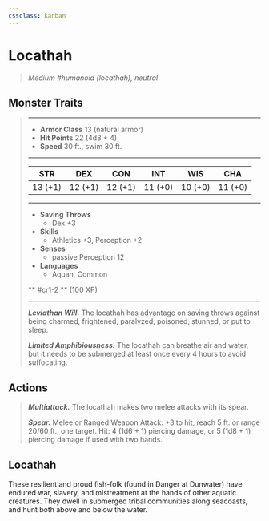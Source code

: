 ```yaml
---
cssclass: kanban
---
```


# Locathah
>*Medium #humanoid (locathah), neutral*
## Monster Traits
>___
>- **Armor Class** 13 (natural armor)
>- **Hit Points** 22 (4d8 + 4)
>- **Speed** 30 ft., swim 30 ft.
>___
>|STR|DEX|CON|INT|WIS|CHA|
>|:---:|:---:|:---:|:---:|:---:|:---:|
>|13 (+1)|12 (+1)|12 (+1)|11 (+0)|10 (+0)|11 (+0)|
>___
>- **Saving Throws**
>	 - Dex +3
>- **Skills**
>	 - Athletics +3, Perception +2
>- **Senses**
>	 - passive Perception 12
>- **Languages**
>	 - Aquan, Common
>
> ** #cr1-2 ** (100 XP)
>___
>***Leviathan Will.*** The locathah has advantage on saving throws against being charmed, frightened, paralyzed, poisoned, stunned, or put to sleep.  
>
>***Limited Amphibiousness.*** The locathah can breathe air and water, but it needs to be submerged at least once every 4 hours to avoid suffocating.  
>
## Actions
>***Multiattack.*** The locathah makes two melee attacks with its spear.  
>
>***Spear.*** Melee  or Ranged Weapon Attack: +3 to hit, reach 5 ft. or range 20/60 ft., one target. Hit: 4 (1d6 + 1) piercing damage, or 5 (1d8 + 1) piercing damage if used with two hands.
## Locathah
These resilient and proud fish-folk (found in Danger at Dunwater) have endured war, slavery, and mistreatment at the hands of other aquatic creatures. They dwell in submerged tribal communities along seacoasts, and hunt both above and below the water.